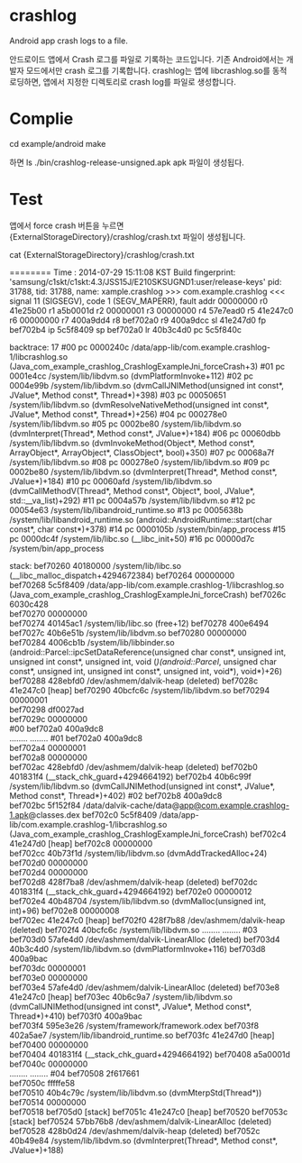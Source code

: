 crashlog
========

Android app crash logs to a file.

안드로이드 앱에서 Crash 로그를 파일로 기록하는 코드입니다.
기존 Android에서는 개발자 모드에서만 crash 로그를 기록합니다.
crashlog는 앱에 libcrashlog.so를 동적로딩하면, 앱에서 지정한 디렉토리로 crash log를 파일로 생성합니다.

Complie
========
cd example/android
make

하면 
ls ./bin/crashlog-release-unsigned.apk 
apk 파일이 생성됩다.

Test
========

앱에서 force crash 버튼을 누르면 {ExternalStorageDirectory}/crashlog/crash.txt 파일이 생성됩니다.

cat {ExternalStorageDirectory}/crashlog/crash.txt

========
Time : 2014-07-29 15:11:08 KST
Build fingerprint: 'samsung/c1skt/c1skt:4.3/JSS15J/E210SKSUGND1:user/release-keys'
pid: 31788, tid: 31788, name: xample.crashlog  >>> com.example.crashlog <<<
signal 11 (SIGSEGV), code 1 (SEGV_MAPERR), fault addr 00000000
    r0 41e25b00  r1 a5b0001d  r2 00000001  r3 00000000
    r4 57e7ead0  r5 41e247c0  r6 00000000  r7 400a9dd4
    r8 bef702a0  r9 400a9dcc  sl 41e247d0  fp bef702b4
    ip 5c5f8409  sp bef702a0  lr 40b3c4d0  pc 5c5f840c

backtrace: 17
  #00  pc 0000240c  /data/app-lib/com.example.crashlog-1/libcrashlog.so (Java_com_example_crashlog_CrashlogExampleJni_forceCrash+3)
  #01  pc 0001e4cc  /system/lib/libdvm.so (dvmPlatformInvoke+112)
  #02  pc 0004e99b  /system/lib/libdvm.so (dvmCallJNIMethod(unsigned int const*, JValue*, Method const*, Thread*)+398)
  #03  pc 00050651  /system/lib/libdvm.so (dvmResolveNativeMethod(unsigned int const*, JValue*, Method const*, Thread*)+256)
  #04  pc 000278e0  /system/lib/libdvm.so
  #05  pc 0002be80  /system/lib/libdvm.so (dvmInterpret(Thread*, Method const*, JValue*)+184)
  #06  pc 00060dbb  /system/lib/libdvm.so (dvmInvokeMethod(Object*, Method const*, ArrayObject*, ArrayObject*, ClassObject*, bool)+350)
  #07  pc 00068a7f  /system/lib/libdvm.so
  #08  pc 000278e0  /system/lib/libdvm.so
  #09  pc 0002be80  /system/lib/libdvm.so (dvmInterpret(Thread*, Method const*, JValue*)+184)
  #10  pc 00060afd  /system/lib/libdvm.so (dvmCallMethodV(Thread*, Method const*, Object*, bool, JValue*, std::__va_list)+292)
  #11  pc 0004a57b  /system/lib/libdvm.so
  #12  pc 00054e63  /system/lib/libandroid_runtime.so
  #13  pc 0005638b  /system/lib/libandroid_runtime.so (android::AndroidRuntime::start(char const*, char const*)+378)
  #14  pc 0000105b  /system/bin/app_process
  #15  pc 0000dc4f  /system/lib/libc.so (__libc_init+50)
  #16  pc 00000d7c  /system/bin/app_process

stack:
         bef70260  40180000  /system/lib/libc.so (__libc_malloc_dispatch+4294672384)
         bef70264  00000000  
         bef70268  5c5f8409  /data/app-lib/com.example.crashlog-1/libcrashlog.so (Java_com_example_crashlog_CrashlogExampleJni_forceCrash)
         bef7026c  6030c428  
         bef70270  00000000  
         bef70274  40145ac1  /system/lib/libc.so (free+12)
         bef70278  400e6494  
         bef7027c  40b6e51b  /system/lib/libdvm.so
         bef70280  00000000  
         bef70284  4006cb1b  /system/lib/libbinder.so (android::Parcel::ipcSetDataReference(unsigned char const*, unsigned int, unsigned int const*, unsigned int, void (*)(android::Parcel*, unsigned char const*, unsigned int, unsigned int const*, unsigned int, void*), void*)+26)
         bef70288  428ebfd0  /dev/ashmem/dalvik-heap (deleted)
         bef7028c  41e247c0  [heap]
         bef70290  40bcfc6c  /system/lib/libdvm.so
         bef70294  00000001  
         bef70298  df0027ad  
         bef7029c  00000000  
    #00  bef702a0  400a9dc8  
         ........  ........
    #01  bef702a0  400a9dc8  
         bef702a4  00000001  
         bef702a8  00000000  
         bef702ac  428ebfd0  /dev/ashmem/dalvik-heap (deleted)
         bef702b0  401831f4   (__stack_chk_guard+4294664192)
         bef702b4  40b6c99f  /system/lib/libdvm.so (dvmCallJNIMethod(unsigned int const*, JValue*, Method const*, Thread*)+402)
    #02  bef702b8  400a9dc8  
         bef702bc  5f152f84  /data/dalvik-cache/data@app@com.example.crashlog-1.apk@classes.dex
         bef702c0  5c5f8409  /data/app-lib/com.example.crashlog-1/libcrashlog.so (Java_com_example_crashlog_CrashlogExampleJni_forceCrash)
         bef702c4  41e247d0  [heap]
         bef702c8  00000000  
         bef702cc  40b73f1d  /system/lib/libdvm.so (dvmAddTrackedAlloc+24)
         bef702d0  00000000  
         bef702d4  00000000  
         bef702d8  428f7ba8  /dev/ashmem/dalvik-heap (deleted)
         bef702dc  401831f4   (__stack_chk_guard+4294664192)
         bef702e0  00000012  
         bef702e4  40b48704  /system/lib/libdvm.so (dvmMalloc(unsigned int, int)+96)
         bef702e8  00000008  
         bef702ec  41e247c0  [heap]
         bef702f0  428f7b88  /dev/ashmem/dalvik-heap (deleted)
         bef702f4  40bcfc6c  /system/lib/libdvm.so
         ........  ........
    #03  bef703d0  57afe4d0  /dev/ashmem/dalvik-LinearAlloc (deleted)
         bef703d4  40b3c4d0  /system/lib/libdvm.so (dvmPlatformInvoke+116)
         bef703d8  400a9bac  
         bef703dc  00000001  
         bef703e0  00000000  
         bef703e4  57afe4d0  /dev/ashmem/dalvik-LinearAlloc (deleted)
         bef703e8  41e247c0  [heap]
         bef703ec  40b6c9a7  /system/lib/libdvm.so (dvmCallJNIMethod(unsigned int const*, JValue*, Method const*, Thread*)+410)
         bef703f0  400a9bac  
         bef703f4  595e3e26  /system/framework/framework.odex
         bef703f8  402a5ae7  /system/lib/libandroid_runtime.so
         bef703fc  41e247d0  [heap]
         bef70400  00000000  
         bef70404  401831f4   (__stack_chk_guard+4294664192)
         bef70408  a5a0001d  
         bef7040c  00000000  
         ........  ........
    #04  bef70508  2f617661  
         bef7050c  fffffe58  
         bef70510  40b4c79c  /system/lib/libdvm.so (dvmMterpStd(Thread*))
         bef70514  00000000  
         bef70518  bef705d0  [stack]
         bef7051c  41e247c0  [heap]
         bef70520  bef7053c  [stack]
         bef70524  57bb76b8  /dev/ashmem/dalvik-LinearAlloc (deleted)
         bef70528  428b0d24  /dev/ashmem/dalvik-heap (deleted)
         bef7052c  40b49e84  /system/lib/libdvm.so (dvmInterpret(Thread*, Method const*, JValue*)+188)
